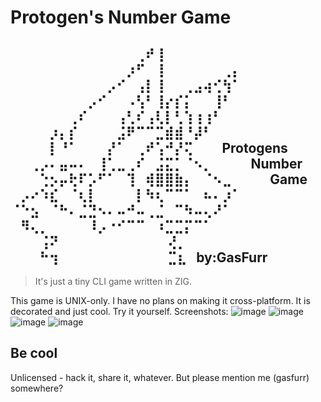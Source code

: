 # Protogen's Number Game
⠀⠀⠀⠀⠀⠀⠀⠀⠀⠀⠀⠀⠀⢀⠞⢸⠀⠀⠀⠀⠀⠀⠀⠀⠀⠀⠀⠀⠀⠀⠀
⠀⠀⠀⠀⠀⠀⠀⠀⠀⠀⠀⠀⡰⠋⠀⢸⠀⠀⠀⠀⠀⠀⢀⡄⠀⠀⠀⠀⠀⠀⠀
⠀⠀⠀⠀⠀⠀⠀⠀⠀⠀⡠⠊⠀⢠⡇⢸⠀⠀⢀⣠⢴⢊⢳⠁⠀⠀⠀⠀⠀⠀⠀
⠀⠀⠀⠀⠀⠀⠀⠀⡠⠊⠀⠀⠠⢣⠃⢸⡔⡎⡅⠀⠀⢸⠃⠀⠀⠀⠀⠀⠀⠀⠀
⠀⠀⠀⠀⠀⠀⢀⠎⠀⠀⠀⢠⢃⠎⢠⢇⡇⢃⢱⢰⢰⠃⠀⠀⠀⠀⠀⠀⠀⠀⠀
⠀⠀⠀⠀⡰⡄⡎⠀⠀⠀⠀⣨⠟⠉⠉⣉⣾⣾⠘⡼⠃⠀⠀⠀⠀⠀⠀⠀⠀⠀⠀
⠀⠀⠀⠀⡇⠘⠁⠀⠀⠀⡜⠁⠀⢀⠞⢡⠚⡜⢍⠀⠀⠀Protogens
⠀⠀⢀⡠⠄⣤⠤⠄⠀⢸⢁⣀⢀⠎⠀⣨⣍⡁⠈⠢⡀⠀⠀⠀⠀Number
⠀⠀⠀⢑⡢⡤⢗⠏⡡⠋⠁⠀⢹⠀⢾⣿⣿⣷⡄⠀⠈⠢⣀⠀⠀⠀⠀Game
⠀⡠⠔⠱⣎⠀⠈⢆⡇⠀⠀⠀⠀⡇⠳⢆⠉⠉⠁⠀⠦⠄⡰⠁⠀⠀⠀⠀⠀⠀⠀
⠈⠑⣢⠀⠈⠓⠄⣈⣙⠢⠄⠤⠚⠤⢀⣈⠀⠉⠳⠤⢄⠜⠁⠀⠀⠀⠀⠀⠀⠀⠀
⠀⠻⢄⡀⠀⠀⠀⠀⠸⡠⠐⠊⠉⠉⠀⠰⣉⣉⡍⠉⠁⠀⠀⠀⠀⠀⠀⠀⠀⠀⠀
⠀⠀⠀⢨⠝⠀⠀⠀⠀⠀⠀⠀⠀⠀⠀⠀ ⢜⡀⠀⠀⠀⠀⠀⠀⠀⠀⠀⠀⠀⠀
⠀⠀⠀⠓⢲⠀⠀⠀⠀⠀⠀⠀⠀⠀⠀⠀  ⣉⣆⠀by:GasFurr
-------------------------------

> It's just a tiny CLI game written in ZIG.

This game is UNIX-only. I have no plans on making it cross-platform. It is decorated and just cool. Try it yourself.
Screenshots:
![image](https://github.com/user-attachments/assets/8ad4534d-c247-46d6-a736-1e17d6f9c591)
![image](https://github.com/user-attachments/assets/ed209895-c5ea-4628-bc93-11449af062e2)
![image](https://github.com/user-attachments/assets/5e0ddf45-30d3-4900-8dcd-8e4db3c07369)
![image](https://github.com/user-attachments/assets/3742817c-932e-426c-9618-dbd8f8906c0d)


## Be cool

Unlicensed - hack it, share it, whatever.
But please mention me (gasfurr) somewhere?
